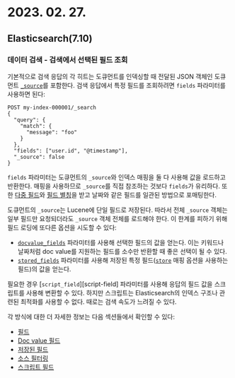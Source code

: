 # 2023. 02. 27.

## Elasticsearch(7.10)

### 데이터 검색 - 검색에서 선택된 필드 조회

기본적으로 검색 응답의 각 히트는 도큐먼트를 인덱싱할 때 전달된 JSON 객체인 도큐먼트 [`_source`][mapping-source-field]를 포함한다. 검색 응답에서 특정 필드를 조회하려면 `fields` 파라미터를 사용하면 된다:

```http
POST my-index-000001/_search
{
  "query": {
    "match": {
      "message": "foo"
    }
  },
  "fields": ["user.id", "@timestamp"],
  "_source": false
}
```

`fields` 파라미터는 도큐먼트의 `_source`와 인덱스 매핑을 둘 다 사용해 값을 로드하고 반환한다. 매핑을 사용하므로 `_source`를 직접 참조하는 것보다 `fields`가 유리하다. 또한 [다중 필드][multi-fields]와 [필드 별칭][field-alias]을 받고 날짜와 같은 필드를 일관된 방법으로 포매팅한다.

도큐먼트의 `_source`는 Lucene에 단일 필드로 저장된다. 따라서 전체 `_source` 객체는 일부 필드만 요청되더라도 `_source` 객체 전체를 로드해야 한다. 이 한계를 피하기 위해 필드 로딩에 또다른 옵션을 시도할 수 있다:

* [`docvalue_fields`][docvalue-fields] 파라미터를 사용해 선택한 필드의 값을 얻는다. 이는 키워드나 날짜처럼 doc value를 지원하는 필드를 소수만 반환할 때 좋은 선택이 될 수 있다.
* [`stored_fields`][stored-fields] 파라미터를 사용해 저장된 특정 필드([`store`][mapping-store-option] 매핑 옵션을 사용하는 필드)의 값을 얻는다.

필요한 경우 [`script_field`][script-field] 파라미터를 사용해 응답의 필드 값을 스크립트를 사용해 변환할 수 있다. 하지만 스크립트는 Elasticsearch의 인덱스 구조나 관련된 최적화를 사용할 수 없다. 때로는 검색 속도가 느려질 수 있다.

각 방식에 대한 더 자세한 정보는 다음 섹션들에서 확인할 수 있다:

- [필드](https://www.elastic.co/guide/en/elasticsearch/reference/7.10/search-fields.html#search-fields-param)
- [Doc value 필드](https://www.elastic.co/guide/en/elasticsearch/reference/7.10/search-fields.html#docvalue-fields)
- [저장된 필드](https://www.elastic.co/guide/en/elasticsearch/reference/7.10/search-fields.html#stored-fields)
- [소스 필터링](https://www.elastic.co/guide/en/elasticsearch/reference/7.10/search-fields.html#source-filtering)
- [스크립트 필드](https://www.elastic.co/guide/en/elasticsearch/reference/7.10/search-fields.html#script-fields)



[mapping-source-field]: https://www.elastic.co/guide/en/elasticsearch/reference/7.10/mapping-source-field.html
[multi-fields]: https://www.elastic.co/guide/en/elasticsearch/reference/7.10/multi-fields.html
[field-alias]: https://www.elastic.co/guide/en/elasticsearch/reference/7.10/alias.html
[docvalue-fields]: https://www.elastic.co/guide/en/elasticsearch/reference/7.10/search-fields.html#docvalue-fields
[stored-fields]: https://www.elastic.co/guide/en/elasticsearch/reference/7.10/search-request-body.html#request-body-search-stored-fields
[mapping-store-option]: https://www.elastic.co/guide/en/elasticsearch/reference/7.10/mapping-store.html